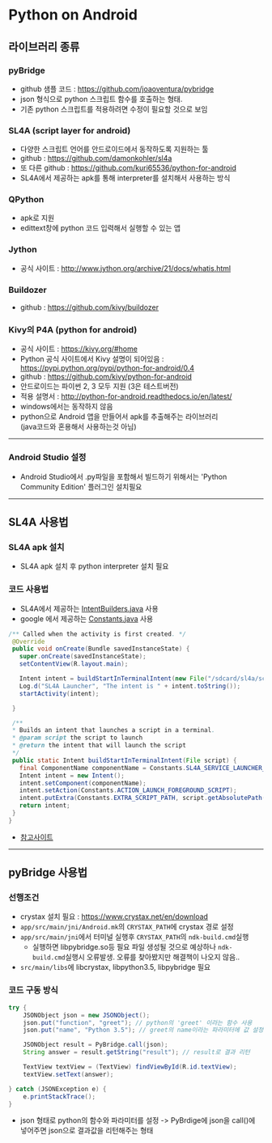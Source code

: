 # Python on Android

## 라이브러리 종류
### pyBridge
* github 샘플 코드 : https://github.com/joaoventura/pybridge
* json 형식으로 python 스크립트 함수를 호출하는 형태.
* 기존 python 스크립트를 적용하려면 수정이 필요할 것으로 보임

### SL4A (script layer for android)
* 다양한 스크립트 언어를 안드로이드에서 동작하도록 지원하는 툴
* github : https://github.com/damonkohler/sl4a
* 또 다른 github : https://github.com/kuri65536/python-for-android
* SL4A에서 제공하는 apk를 통해 interpreter를 설치해서 사용하는 방식

### QPython
* apk로 지원
* edittext창에 python 코드 입력해서 실행할 수 있는 앱

### Jython
* 공식 사이트 : http://www.jython.org/archive/21/docs/whatis.html

### Buildozer
* github : https://github.com/kivy/buildozer

### Kivy의 P4A (python for android)
* 공식 사이트 : https://kivy.org/#home
* Python 공식 사이트에서 Kivy 설명이 되어있음 : https://pypi.python.org/pypi/python-for-android/0.4
* github : https://github.com/kivy/python-for-android
* 안드로이드는 파이썬 2, 3 모두 지원 (3은 테스트버전)
* 적용 설명서 : http://python-for-android.readthedocs.io/en/latest/
* windows에서는 동작하지 않음
* python으로 Android 앱을 만들어서 apk를 추출해주는 라이브러리  
(java코드와 혼용해서 사용하는것 아님)


----

### Android Studio 설정
* Android Studio에서 .py파일을 포함해서 빌드하기 위해서는 'Python Community Edition' 플러그인 설치필요


----
## SL4A 사용법
### SL4A apk 설치
* SL4A apk 설치 후 python interpreter 설치 필요

### 코드 사용법
* SL4A에서 제공하는 [IntentBuilders.java](
https://code.google.com/p/android-scripting/source/browse/android/Common/src/com/googlecode/android_scripting/IntentBuilders.java) 사용
* google 에서 제공하는 [Constants.java]( https://code.google.com/p/android-scripting/source/browse/android/Common/src/com/googlecode/android_scripting/Constants.java) 사용
```java
/** Called when the activity is first created. */
 @Override
 public void onCreate(Bundle savedInstanceState) {
   super.onCreate(savedInstanceState);
   setContentView(R.layout.main);

   Intent intent = buildStartInTerminalIntent(new File("/sdcard/sl4a/scripts/hello_world.py"));
   Log.d("SL4A Launcher", "The intent is " + intent.toString());
   startActivity(intent);

 }

 /**
 * Builds an intent that launches a script in a terminal.
 * @param script the script to launch
 * @return the intent that will launch the script
 */
 public static Intent buildStartInTerminalIntent(File script) {
   final ComponentName componentName = Constants.SL4A_SERVICE_LAUNCHER_COMPONENT_NAME;
   Intent intent = new Intent();
   intent.setComponent(componentName);
   intent.setAction(Constants.ACTION_LAUNCH_FOREGROUND_SCRIPT);
   intent.putExtra(Constants.EXTRA_SCRIPT_PATH, script.getAbsolutePath());
   return intent;
 }
}
```

* [참고사이트](https://norwied.wordpress.com/2012/04/11/run-sl4a-python-script-from-within-android-app/)

---
## pyBridge 사용법
### 선행조건
* crystax 설치 필요 : https://www.crystax.net/en/download
* `app/src/main/jni/Android.mk`의 `CRYSTAX_PATH`에 crystax 경로 설정
* `app/src/main/jni`에서 터미널 실행후 `CRYSTAX_PATH`의 `ndk-build.cmd`실행
  * 실행하면 libpybridge.so등 필요 파일 생성될 것으로 예상하나 `ndk-build.cmd`실행시 오류발생. 오류를 찾아봤지만 해결책이 나오지 않음..
* `src/main/libs`에 libcrystax, libpython3.5, libpybridge 필요

### 코드 구동 방식
```java
try {
    JSONObject json = new JSONObject();
    json.put("function", "greet"); // python의 'greet' 이라는 함수 사용
    json.put("name", "Python 3.5"); // greet의 name이라는 파라미터에 값 설정

    JSONObject result = PyBridge.call(json);
    String answer = result.getString("result"); // result로 결과 리턴

    TextView textView = (TextView) findViewById(R.id.textView);
    textView.setText(answer);

} catch (JSONException e) {
    e.printStackTrace();
}
```
* json 형태로 python의 함수와 파라미터를 설정 -> PyBrdige에 json을 call()에 넣어주면 json으로 결과값을 리턴해주는 형태
